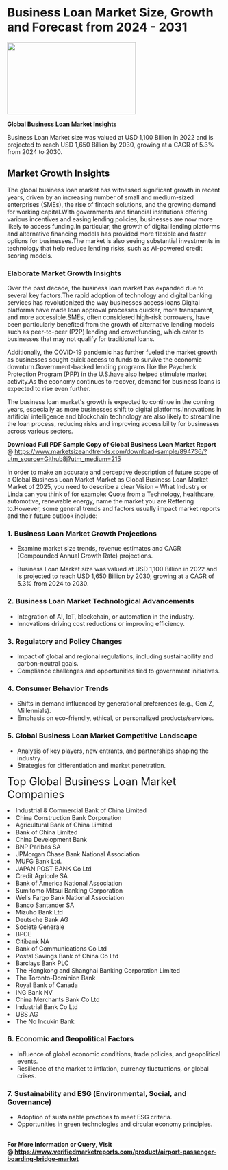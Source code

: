 <H1>Business Loan Market Size, Growth and Forecast from 2024 - 2031</H1><img class="aligncenter size-medium wp-image-584254" src="https://thirdeyenews.in/wp-content/uploads/2024/09/Global-Market-Research-300x168.jpeg" alt="" width="300" height="168" /><p><strong>Global&nbsp;<a href="https://www.marketsizeandtrends.com/download-sample/894736/?utm_source=Github8j?utm_medium=215">Business Loan Market</a> Insights</strong></p><p>Business Loan Market size was valued at USD 1,100 Billion in 2022 and is projected to reach USD 1,650 Billion by 2030, growing at a CAGR of 5.3% from 2024 to 2030.</p><p><h2>Market Growth Insights</h2> <p>The global business loan market has witnessed significant growth in recent years, driven by an increasing number of small and medium-sized enterprises (SMEs), the rise of fintech solutions, and the growing demand for working capital.With governments and financial institutions offering various incentives and easing lending policies, businesses are now more likely to access funding.In particular, the growth of digital lending platforms and alternative financing models has provided more flexible and faster options for businesses.The market is also seeing substantial investments in technology that help reduce lending risks, such as AI-powered credit scoring models.</p> <h3>Elaborate Market Growth Insights</h3> <p>Over the past decade, the business loan market has expanded due to several key factors.The rapid adoption of technology and digital banking services has revolutionized the way businesses access loans.Digital platforms have made loan approval processes quicker, more transparent, and more accessible.SMEs, often considered high-risk borrowers, have been particularly benefited from the growth of alternative lending models such as peer-to-peer (P2P) lending and crowdfunding, which cater to businesses that may not qualify for traditional loans.</p> <p>Additionally, the COVID-19 pandemic has further fueled the market growth as businesses sought quick access to funds to survive the economic downturn.Government-backed lending programs like the Paycheck Protection Program (PPP) in the U.S.have also helped stimulate market activity.As the economy continues to recover, demand for business loans is expected to rise even further.</p> <p>The business loan market's growth is expected to continue in the coming years, especially as more businesses shift to digital platforms.Innovations in artificial intelligence and blockchain technology are also likely to streamline the loan process, reducing risks and improving accessibility for businesses across various sectors.</p> <p><span class=""><strong>Download Full PDF Sample Copy of Global Business Loan Market Report</strong> @ <a href="https://www.marketsizeandtrends.com/download-sample/894736/?utm_source=Github8j?utm_medium=215" target="_blank">https://www.marketsizeandtrends.com/download-sample/894736/?utm_source=Github8j?utm_medium=215</a></span></p><p>In order to make an accurate and perceptive description of future scope of a Global&nbsp;Business Loan Market Market as Global&nbsp;Business Loan Market Market of 2025, you need to describe a clear Vision &ndash; What Industry or Linda can you think of for example: Quote from a Technology, healthcare, automotive, renewable energy, name the market you are Reffering to.However, some general trends and factors usually impact market reports and their future outlook include:</p><h3>1.&nbsp;<strong>Business Loan Market Growth Projections</strong></h3><ul><li>Examine market size trends, revenue estimates and CAGR (Compounded Annual Growth Rate) projections.</li><li><p>Business Loan Market size was valued at USD 1,100 Billion in 2022 and is projected to reach USD 1,650 Billion by 2030, growing at a CAGR of 5.3% from 2024 to 2030.</p></li></ul><h3>2.&nbsp;<strong>Business Loan Market Technological Advancements</strong></h3><ul><li>Integration of AI, IoT, blockchain, or automation in the industry.</li><li>Innovations driving cost reductions or improving efficiency.</li></ul><h3>3.&nbsp;<strong>Regulatory and Policy Changes</strong></h3><ul><li>Impact of global and regional regulations, including sustainability and carbon-neutral goals.</li><li>Compliance challenges and opportunities tied to government initiatives.</li></ul><h3>4.&nbsp;<strong>Consumer Behavior Trends</strong></h3><ul><li>Shifts in demand influenced by generational preferences (e.g., Gen Z, Millennials).</li><li>Emphasis on eco-friendly, ethical, or personalized products/services.</li></ul><h3>5.&nbsp;<strong>Global Business Loan Market Competitive Landscape</strong></h3><ul><li>Analysis of key players, new entrants, and partnerships shaping the industry.</li><li>Strategies for differentiation and market penetration.</li></ul><p data-pm-slice="1 1 []"><span style="color: inherit; font-family: inherit; font-size: 25px;">Top Global Business Loan Market Companies</span></p><div class="" data-test-id=""><p><li>Industrial & Commercial Bank of China Limited</li><li> China Construction Bank Corporation</li><li> Agricultural Bank of China Limited</li><li> Bank of China Limited</li><li> China Development Bank</li><li> BNP Paribas SA</li><li> JPMorgan Chase Bank National Association</li><li> MUFG Bank Ltd.</li><li> JAPAN POST BANK Co Ltd</li><li> Credit Agricole SA</li><li> Bank of America National Association</li><li> Sumitomo Mitsui Banking Corporation</li><li> Wells Fargo Bank National Association</li><li> Banco Santander SA</li><li> Mizuho Bank Ltd</li><li> Deutsche Bank AG</li><li> Societe Generale</li><li> BPCE</li><li> Citibank NA</li><li> Bank of Communications Co Ltd</li><li> Postal Savings Bank of China Co Ltd</li><li> Barclays Bank PLC</li><li> The Hongkong and Shanghai Banking Corporation Limited</li><li> The Toronto-Dominion Bank</li><li> Royal Bank of Canada</li><li> ING Bank NV</li><li> China Merchants Bank Co Ltd</li><li> Industrial Bank Co Ltd</li><li> UBS AG</li><li> The No Incukin Bank</li></p></div><h3>6.&nbsp;<strong>Economic and Geopolitical Factors</strong></h3><ul><li>Influence of global economic conditions, trade policies, and geopolitical events.</li><li>Resilience of the market to inflation, currency fluctuations, or global crises.</li></ul><h3>7.&nbsp;<strong>Sustainability and ESG (Environmental, Social, and Governance)</strong></h3><ul><li>Adoption of sustainable practices to meet ESG criteria.</li><li>Opportunities in green technologies and circular economy principles.</li></ul><h2><strong style="font-size: 14px;">For More Information or Query, Visit @&nbsp;</strong><a style="background-color: #ffffff; font-size: 14px;" href="https://www.marketsizeandtrends.com/report/business-loan-market-/" target="_blank">https://www.verifiedmarketreports.com/product/airport-passenger-boarding-bridge-market</a></h2>